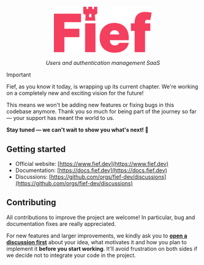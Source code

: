 <p align="center">
  <img src="https://raw.githubusercontent.com/fief-dev/.github/main/logos/logo-full-red.svg?sanitize=true" alt="Fief" width="256">
</p>

<p align="center">
    <em>Users and authentication management SaaS</em>
</p>

> [!IMPORTANT]
> Fief, as you know it today, is wrapping up its current chapter.
> We're working on a completely new and exciting vision for the future!
>
> This means we won't be adding new features or fixing bugs in this codebase anymore.
> Thank you so much for being part of the journey so far — your support has meant the world to us.
>
> **Stay tuned — we can't wait to show you what's next! 🚀**

## Getting started

- Official website: [https://www.fief.dev](https://www.fief.dev)
- Documentation: [https://docs.fief.dev](https://docs.fief.dev)
- Discussions: [https://github.com/orgs/fief-dev/discussions](https://github.com/orgs/fief-dev/discussions)

## Contributing

All contributions to improve the project are welcome! In particular, bug and documentation fixes are really appreciated.

For new features and larger improvements, we kindly ask you to [**open a discussion first**](https://github.com/fief-dev/fief/discussions/new?category=ideas) about your idea, what motivates it and how you plan to implement it **before you start working**. It'll avoid frustration on both sides if we decide not to integrate your code in the project.
